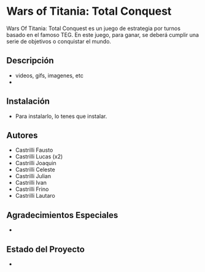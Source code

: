# Wars of Titania: Total Conquest
Wars Of Titania: Total Conquest es un juego de estrategia por turnos basado en el famoso TEG. En este juego, para ganar, se deberá cumplir una serie de objetivos o conquistar el mundo.

## Descripción
- videos, gifs, imagenes, etc
-

## Instalación
- Para instalarlo, lo tenes que instalar.

## Autores
- Castrilli Fausto
- Castrilli Lucas (x2)
- Castrilli Joaquin
- Castrilli Celeste
- Castrilli Julian
- Castrilli Ivan
- Castrilli Frino
- Castrilli Lautaro

## Agradecimientos Especiales
- 

## Estado del Proyecto
-
